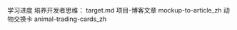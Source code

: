 学习进度
    培养开发者思维：        target.md
    项目-博客文章          mockup-to-article_zh
    动物交换卡             animal-trading-cards_zh
